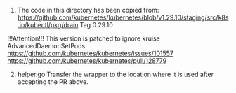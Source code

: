 1. The code in this directory has been copied from: https://github.com/kubernetes/kubernetes/blob/v1.29.10/staging/src/k8s.io/kubectl/pkg/drain
Tag 0.29.10


!!!Attention!!!
This version is patched to ignore kruise AdvancedDaemonSetPods.
https://github.com/kubernetes/kubernetes/issues/101557
https://github.com/kubernetes/kubernetes/pull/128779

2. helper.go
Transfer the wrapper to the location where it is used after accepting the PR above.
